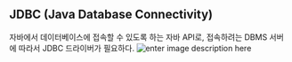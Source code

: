## JDBC (Java Database Connectivity)
자바에서 데이터베이스에 접속할 수 있도록 하는 자바 API로, 접속하려는 DBMS 서버에 따라서 JDBC 드라이버가 필요하다.
![enter image description here](https://lh3.googleusercontent.com/t77uGoOSR-gs_rIB5Ltt3DwFxJccvdEXg8AeMPta-9KwjS0rGkSwkaAjiITAySQPJPMuzLGOooU)
<!--stackedit_data:
eyJoaXN0b3J5IjpbLTEyNDE0ODUzMTgsLTE2NzgyNDkwMzRdfQ
==
-->